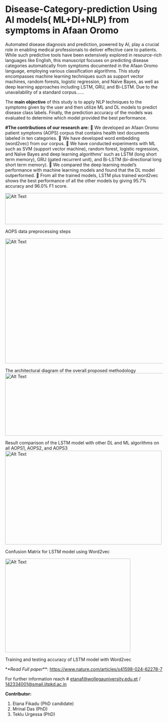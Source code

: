 # Disease-Category-prediction Using AI models( ML+Dl+NLP) from symptoms in Afaan Oromo 
Automated disease diagnosis and prediction, powered by AI, play a crucial role in enabling medical professionals to deliver effective care to patients. While such predictive tools have been extensively explored in resource-rich languages like English, this manuscript focuses on predicting disease categories automatically from symptoms documented in the Afaan Oromo language, employing various classification algorithms. This study encompasses machine learning techniques such as support vector machines, random forests, logistic regression, and Naïve Bayes, as well as deep learning approaches including LSTM, GRU, and Bi-LSTM. Due to the unavailability of a standard corpus......

The **main objective** of this study is to apply NLP techniques to the symptoms given by the user and then utilize ML and DL models to predict disease class labels. Finally, the prediction accuracy of the models was evaluated to determine which model provided the best performance.

**#The contributions of our research are:**
	We developed an Afaan Oromo patient symptoms (AOPS) corpus that contains health text documents labeled in ten categories.
	We have developed word embedding (word2vec) from our corpus.
	We have conducted experiments with ML such as SVM (support vector machine), random forest, logistic regression, and Naïve Bayes and deep learning algorithms' such as LSTM (long short term memory), GRU (gated recurrent unit), and Bi-LSTM (bi-directional long short term memory).
	We compared the deep learning model’s performance with machine learning models and found that the DL model outperformed.
	From all the trained models, LSTM plus trained word2vec shows the best performance of all the other models by giving 95.7% accuracy and 96.0% F1 score.

<img src="https://github.com/user-attachments/assets/0bfd15ea-802a-4821-ad6b-ebc4c0e2cb5a" alt="Alt Text" width="700" height="100">

AOPS data preprocessing steps 

<img src="https://github.com/user-attachments/assets/58a0b049-c864-4733-b238-a3ba71a0d8c7" alt="Alt Text" width="600" height="400">

The architectural diagram of the overall proposed methodology 
<img src="https://github.com/user-attachments/assets/180c1f47-5a05-4dbc-8fce-78f1441d317a" alt="Alt Text" width="700" height="200">

Result comparison of the LSTM model with other DL and ML algorithms on all AOPS1, AOPS2, and AOPS3 
<img src="https://github.com/user-attachments/assets/5eca5c29-eb70-4638-9c64-2c1af0649d33" alt="Alt Text" width="500" height="300">

Confusion Matrix for LSTM model using Word2vec

<img src="https://github.com/user-attachments/assets/15b07f3f-c86f-49e5-b5c5-e7ac7f6c6f5c" alt="Alt Text" width="400" height="300">

Training and testing accuracy of LSTM model with Word2vec

*_*Read Full paper_**: https://www.nature.com/articles/s41598-024-62278-7

For further information reach # etanaf@wollegauniversity.edu.et / 142334001@smail.iitpkd.ac.in

**Contributor:**
1. Etana Fikadu (PhD candidate)
2. Mrinal Das (PhD)
3. Teklu Urgessa (PhD)
